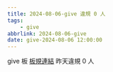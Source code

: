 ```yaml
---
title: 2024-08-06-give 違規 0 人
tags:
    - give
abbrlink: 2024-08-06-give
date: give-2024-08-06 12:00:00
---
```

give 板 [板規連結](https://www.ptt.cc/bbs/give/M.1612495900.A.C32.html)
昨天違規 0 人
